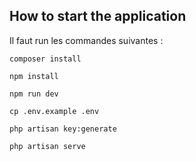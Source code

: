 ## How to start the application

Il faut run les commandes suivantes :

```composer install```

```npm install```

```npm run dev```

```cp .env.example .env```

```php artisan key:generate```

```php artisan serve```